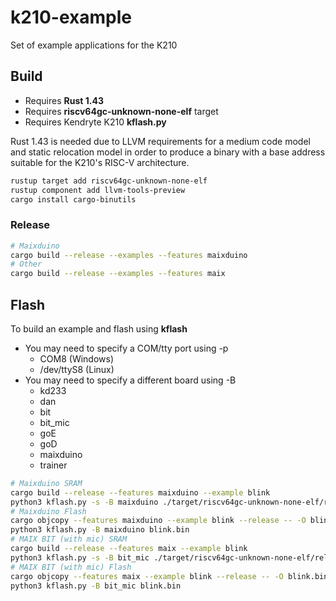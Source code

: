 # k210-example

Set of example applications for the K210

## Build

- Requires **Rust 1.43**
- Requires **riscv64gc-unknown-none-elf** target
- Requires Kendryte K210 **kflash.py**

Rust 1.43 is needed due to LLVM requirements for a medium code model and static relocation model in order to produce a binary with a base address suitable for the K210's RISC-V architecture.

```bash
rustup target add riscv64gc-unknown-none-elf
rustup component add llvm-tools-preview
cargo install cargo-binutils
```

### Release

```bash
# Maixduino
cargo build --release --examples --features maixduino
# Other
cargo build --release --examples --features maix
```

## Flash

To build an example and flash using **kflash**

- You may need to specify a COM/tty port using -p
  - COM8 (Windows)
  - /dev/ttyS8 (Linux)
- You may need to specify a different board using -B
  - kd233
  - dan
  - bit
  - bit_mic
  - goE
  - goD
  - maixduino
  - trainer

```bash
# Maixduino SRAM
cargo build --release --features maixduino --example blink
python3 kflash.py -s -B maixduino ./target/riscv64gc-unknown-none-elf/release/examples/blink
# Maixduino Flash
cargo objcopy --features maixduino --example blink --release -- -O blink.bin
python3 kflash.py -B maixduino blink.bin
# MAIX BIT (with mic) SRAM
cargo build --release --features maix --example blink
python3 kflash.py -s -B bit_mic ./target/riscv64gc-unknown-none-elf/release/examples/blink
# MAIX BIT (with mic) Flash
cargo objcopy --features maix --example blink --release -- -O blink.bin
python3 kflash.py -B bit_mic blink.bin
```